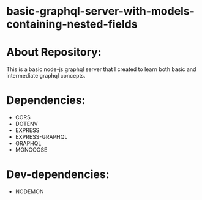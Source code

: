 # basic-graphql-server-with-models-containing-nested-fields

# About Repository:
This is a basic node-js graphql server that I created to learn both basic and intermediate graphql concepts.

# Dependencies:
* CORS
* DOTENV
* EXPRESS
* EXPRESS-GRAPHQL
* GRAPHQL
* MONGOOSE

# Dev-dependencies:
* NODEMON
